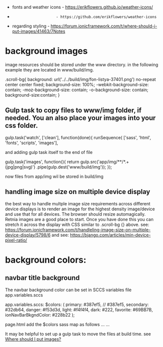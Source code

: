 * fonts and weather icons - https://erikflowers.github.io/weather-icons/ 
*                         - https://github.com/erikflowers/weather-icons
* regarding styling - https://forum.ionicframework.com/t/where-should-i-put-images/41463/7Notes

# background images

image resources should be stored under the www directory.  in the following example they are located in www/build/img.

  .scroll-bg{
    background: url('../../build/img/fon-listya-37401.png') no-repeat center center fixed;
    background-size: 100%;
    -webkit-background-size: contain;
    -moz-background-size: contain;
    -o-background-size: contain;
    background-size:contain;
  }

## Gulp task to copy files to www/img folder, if needed.  You an also place your images into your css folder.
  gulp.task('watch', ['clean'], function(done){
  runSequence(
  ['sass', 'html', 'fonts', 'scripts', 'images'],
  
  and adding gulp task itself to the end of file
  
  gulp.task('images', function(){
  return gulp.src('app/img/**/*.+(jpg|png|svg)')
  .pipe(gulp.dest('www/build/img'));
  });

now files from app/img wil be stored in build/img

## handling image size on multiple device display

  the best way to handle multple image size requirements across different device displays is to render 
  an image for the highest density image/device and use that for all devices.  The browser should resize
  automagically.  Retnia images are a good place to start.  Once you have done this you can stretch
  it across the display with CSS similar to .scroll-bg {} above.
  see: https://forum.ionicframework.com/t/handleling-image-size-on-multiple-device-display/5798/6
  and see: https://bjango.com/articles/min-device-pixel-ratio/
  

# background colors:

## navbar title background
The navbar background color can be set in SCCS variables file app.variables.sccs

app.variables.sccs:
  $colors: (
    primary:    #387ef5, // #387ef5,
    secondary:  #32db64,
    danger:     #f53d3d,
    light:      #f4f4f4,
    dark:       #222,
    favorite:   #69BB7B,
    ionNavBarBkgndColor: #228b22
  );

page.html
 add the $colors sass map as follows
 ...
  <ion-navbar ionNavBarBkgndColor>
 ...

It may be helpful to set up a gulp task to move the files at build time.  see [Where should I put images?](https://forum.ionicframework.com/t/where-should-i-put-images/41463/7)

